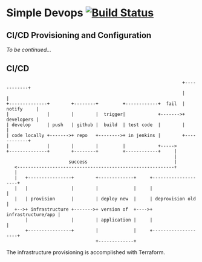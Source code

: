 # Simple Devops [![Build Status](https://travis-ci.org/tstringer/simple-api.svg?branch=master)](https://travis-ci.org/tstringer/simple-api)

## CI/CD Provisioning and Configuration

*To be continued...*

## CI/CD

```
                                                                 +------------+
                                                                 |            |
+--------------+        +--------+         +------------+  fail  | notify     |
|              |        |        |  trigger|            +------->+ developers |
| develop      | push   | github |  build  | test code  |        |            |
| code locally +------->+ repo   +-------->+ in jenkins |        +------------+
|              |        |        |         |            +----->
+--------------+        +--------+         +------------+     |
                                                              |
                       success                                |
   <----------------------------------------------------------+
   |
   |   +----------------+        +-------------+     +--------------------+
   |   |                |        |             |     |                    |
   |   | provision      |        | deploy new  |     | deprovision old    |
   +-->+ infrastructure +------->+ version of  +---->+ infrastructure/app |
       |                |        | application |     |                    |
       +----------------+        |             |     +--------------------+
                                 +-------------+
```

The infrastructure provisioning is accomplished with Terraform.
